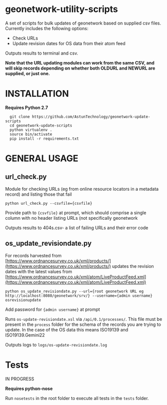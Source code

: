 # geonetwork-utility-scripts

A set of scripts for bulk updates of geonetwork based on supplied csv files. Currently includes the following options:

* Check URLs
* Update revision dates for OS data from their atom feed

Outputs results to terminal and csv.

**Note that the URL updating modules can work from the same CSV, and will skip records depending on whether both OLDURL and NEWURL are supplied, or just one.**

# INSTALLATION

**Requires Python 2.7**

```
  git clone https://github.com/AstunTechnology/geonetwork-update-scripts
  cd geonetwork-update-scripts
  python virtualenv .
  source bin/activate
  pip install -r requirements.txt
  ```

# GENERAL USAGE

## url_check.py

Module for checking URLs (eg from online resource locators in a metadata record) and listing those that fail

`python url_check.py --csvfile={csvfile}`

Provide path to `{csvfile}` at prompt, which should comprise a single column with no header listing URLs (not specifically geonetwork

Outputs results to 404s.csv- a list of failing URLs and their error code

## os_update_revisiondate.py

For records harvested from [https://www.ordnancesurvey.co.uk/xml/products/](https://www.ordnancesurvey.co.uk/xml/products/) updates the revision dates with the latest values from [https://www.ordnancesurvey.co.uk/xml/atom/LiveProductFeed.xml](https://www.ordnancesurvey.co.uk/xml/atom/LiveProductFeed.xml)

`python os_update_revisiondate.py --url={root geonetwork URL eg http://localhost:8080/geonetwork/srv/} --username={admin username} osrevisionupdate`

Add password for `{admin username}` at prompt

Runs `os-update-revisiondate.xsl` via `/api/0.1/processes/`. This file must be present in the `process` folder for the schema of the records you are trying to update. In the case of the OS data this means ISO19139 and ISO19139.Gemini22

Outputs logs to `logs/os-update-revisiondate.log`

# Tests

IN PROGRESS

**Requires python-nose**

Run `nosetests` in the root folder to execute all tests in the `tests` folder.
